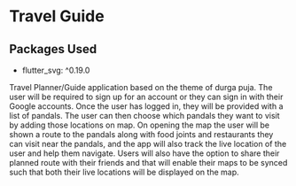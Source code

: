 # Travel Guide

## Packages Used

-   flutter_svg: ^0.19.0

Travel Planner/Guide application based on the theme of durga puja. 
The user will be required to sign up for an account or they can sign in with their Google accounts. Once the user has logged in, they will be provided with a list of pandals. The user can then choose which pandals they want to visit by adding those locations on map. On opening the map the user will be shown a route to the pandals along with food joints and restaurants they can visit near the pandals, and the app will also track the live location of the user and help them navigate.
Users will also have the option to share their planned route with their friends and that will enable their maps to be synced such that both their live locations will be displayed on the map.

